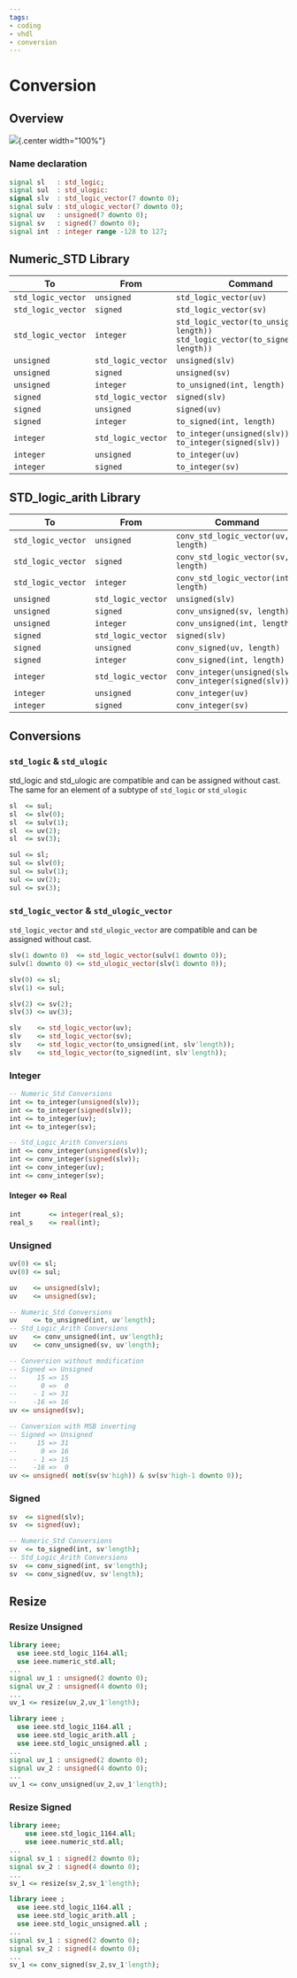 ```yaml
---
tags:
- coding
- vhdl
- conversion
---
```

# Conversion

## Overview

![](img/sm_conversion.svg){.center width="100%"}

### Name declaration

``` vhdl
signal sl   : std_logic;
signal sul  : std_ulogic:
signal slv  : std_logic_vector(7 downto 0);
signal sulv : std_ulogic_vector(7 downto 0);
signal uv   : unsigned(7 downto 0);
signal sv   : signed(7 downto 0);
signal int  : integer range -128 to 127;
```

## Numeric_STD Library

| To                 | From               | Command |
| ------------------ | ------------------ | ---------------------------------------------- |
| `std_logic_vector` | `unsigned`         | `std_logic_vector(uv)` |
| `std_logic_vector` | `signed`           | `std_logic_vector(sv)` |
| `std_logic_vector` | `integer`          | `std_logic_vector(to_unsigned(int, length))` <br> `std_logic_vector(to_signed(int, length))` |
| `unsigned`         | `std_logic_vector` | `unsigned(slv)` |
| `unsigned`         | `signed`           | `unsigned(sv)` |
| `unsigned`         | `integer`          | `to_unsigned(int, length)` |
| `signed`           | `std_logic_vector` | `signed(slv)` |
| `signed`           | `unsigned`         | `signed(uv)` |
| `signed`           | `integer`          | `to_signed(int, length)` |
| `integer`          | `std_logic_vector` | `to_integer(unsigned(slv))` <br> `to_integer(signed(slv))` |
| `integer`          | `unsigned`         | `to_integer(uv)` |
| `integer`          | `signed`           | `to_integer(sv)` |

## STD_logic_arith Library

| To                 | From               | Command |
| ------------------ | ------------------ | -------------------------------------- |
| `std_logic_vector` | `unsigned`         | `conv_std_logic_vector(uv, length)` |
| `std_logic_vector` | `signed`           | `conv_std_logic_vector(sv, length)` |
| `std_logic_vector` | `integer`          | `conv_std_logic_vector(int, length)` |
| `unsigned`         | `std_logic_vector` | `unsigned(slv)` |
| `unsigned`         | `signed`           | `conv_unsigned(sv, length)` |
| `unsigned`         | `integer`          | `conv_unsigned(int, length)` |
| `signed`           | `std_logic_vector` | `signed(slv)` |
| `signed`           | `unsigned`         | `conv_signed(uv, length)` |
| `signed`           | `integer`          | `conv_signed(int, length)` |
| `integer`          | `std_logic_vector` | `conv_integer(unsigned(slv))` <br> `conv_integer(signed(slv))` |
| `integer`          | `unsigned`         | `conv_integer(uv)` |
| `integer`          | `signed`           | `conv_integer(sv)` |

## Conversions

### `std_logic` & `std_ulogic`

std_logic and std_ulogic are compatible and can be assigned without cast. The same for an element of a subtype of `std_logic` or `std_ulogic`

``` vhdl
sl  <= sul;
sl  <= slv(0);
sl  <= sulv(1);
sl  <= uv(2);
sl  <= sv(3);

sul <= sl;
sul <= slv(0);
sul <= sulv(1);
sul <= uv(2);
sul <= sv(3);
```

### `std_logic_vector` & `std_ulogic_vector`

`std_logic_vector` and `std_ulogic_vector` are compatible and can be assigned without cast.

``` vhdl
slv(1 downto 0)  <= std_logic_vector(sulv(1 downto 0));
sulv(1 downto 0) <= std_ulogic_vector(slv(1 downto 0));

slv(0) <= sl;
slv(1) <= sul;

slv(2) <= sv(2);
slv(3) <= uv(3);

slv    <= std_logic_vector(uv);
slv    <= std_logic_vector(sv);
slv    <= std_logic_vector(to_unsigned(int, slv'length));
slv    <= std_logic_vector(to_signed(int, slv'length));
```

### Integer

``` vhdl
-- Numeric_Std Conversions
int <= to_integer(unsigned(slv));
int <= to_integer(signed(slv));
int <= to_integer(uv);
int <= to_integer(sv);

-- Std_Logic_Arith Conversions
int <= conv_integer(unsigned(slv));
int <= conv_integer(signed(slv));
int <= conv_integer(uv);
int <= conv_integer(sv);
```

#### Integer <=> Real

``` vhdl
int       <= integer(real_s);
real_s    <= real(int);
```

### Unsigned

``` vhdl
uv(0) <= sl;
uv(0) <= sul;

uv    <= unsigned(slv);
uv    <= unsigned(sv);

-- Numeric_Std Conversions
uv    <= to_unsigned(int, uv'length);
-- Std_Logic_Arith Conversions
uv    <= conv_unsigned(int, uv'length);
uv    <= conv_unsigned(sv, uv'length);
```

``` vhdl
-- Conversion without modification
-- Signed => Unsigned
--     15 => 15
--      0 =>  0
--    - 1 => 31
--    -16 => 16
uv <= unsigned(sv);

-- Conversion with MSB inverting
-- Signed => Unsigned
--     15 => 31
--      0 => 16
--    - 1 => 15
--    -16 =>  0
uv <= unsigned( not(sv(sv'high)) & sv(sv'high-1 downto 0));
```

### Signed

``` vhdl
sv  <= signed(slv);
sv  <= signed(uv);

-- Numeric_Std Conversions
sv  <= to_signed(int, sv'length);
-- Std_Logic_Arith Conversions
sv  <= conv_signed(int, sv'length);
sv  <= conv_signed(uv, sv'length);
```

## Resize

### Resize Unsigned

``` vhdl title="ieee unsigned resize"
library ieee;
  use ieee.std_logic_1164.all;
  use ieee.numeric_std.all;
...
signal uv_1 : unsigned(2 downto 0);
signal uv_2 : unsigned(4 downto 0);
...
uv_1 <= resize(uv_2,uv_1'length);
```

``` vhdl title="synopsys unsigned resize"
library ieee ;
  use ieee.std_logic_1164.all ;
  use ieee.std_logic_arith.all ;
  use ieee.std_logic_unsigned.all ;
...
signal uv_1 : unsigned(2 downto 0);
signal uv_2 : unsigned(4 downto 0);
...
uv_1 <= conv_unsigned(uv_2,uv_1'length);
```

### Resize Signed

``` vhdl title="ieee signed resize"
library ieee;
    use ieee.std_logic_1164.all;
    use ieee.numeric_std.all;
...
signal sv_1 : signed(2 downto 0);
signal sv_2 : signed(4 downto 0);
...
sv_1 <= resize(sv_2,sv_1'length);
```

``` vhdl title="synposys signed resize"
library ieee ;
  use ieee.std_logic_1164.all ;
  use ieee.std_logic_arith.all ;
  use ieee.std_logic_unsigned.all ;
...
signal sv_1 : signed(2 downto 0);
signal sv_2 : signed(4 downto 0);
...
sv_1 <= conv_signed(sv_2,sv_1'length);
```
